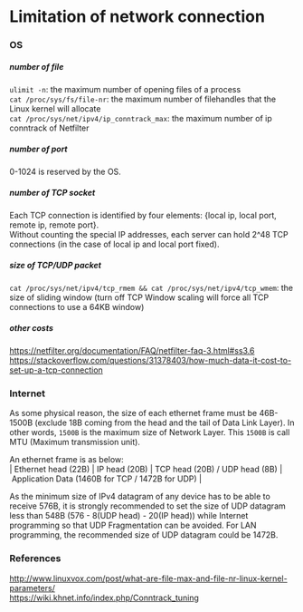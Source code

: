 # Limitation of network connection

### OS ###
##### number of file #####
`ulimit -n`: the maximum number of opening files of a process<br>
`cat /proc/sys/fs/file-nr`: the maximum number of filehandles that the Linux kernel will allocate<br>
`cat /proc/sys/net/ipv4/ip_conntrack_max`: the maximum number of ip conntrack of Netfilter<br>

##### number of port #####
0-1024 is reserved by the OS.<br>

##### number of TCP socket #####
Each TCP connection is identified by four elements: {local ip, local port, remote ip, remote port}.<br>
Without counting the special IP addresses, each server can hold 2^48 TCP connections (in the case of local ip and local port fixed).<br>

##### size of TCP/UDP packet #####
`cat /proc/sys/net/ipv4/tcp_rmem && cat /proc/sys/net/ipv4/tcp_wmem`: the size of sliding window (turn off TCP Window scaling will force all TCP connections to use a 64KB window)<br>

##### other costs #####
https://netfilter.org/documentation/FAQ/netfilter-faq-3.html#ss3.6<br>
https://stackoverflow.com/questions/31378403/how-much-data-it-cost-to-set-up-a-tcp-connection<br>

### Internet ###
As some physical reason, the size of each ethernet frame must be 46B-1500B (exclude 18B coming from the head and the tail of Data Link Layer). In other words, `1500B` is the maximum size of Network Layer. This `1500B` is call MTU (Maximum transmission unit).<br>

An ethernet frame is as below:<br>
|&nbsp;Ethernet head (22B)&nbsp;|&nbsp;IP head (20B)&nbsp;|&nbsp;TCP head (20B) / UDP head (8B)&nbsp;|&nbsp;Application Data (1460B for TCP / 1472B for UDP)&nbsp;|<br>

As the minimum size of IPv4 datagram of any device has to be able to receive 576B, it is strongly recommended to set the size of UDP datagram less than 548B (576 - 8(UDP head) - 20(IP head)) while Internet programming so that UDP Fragmentation can be avoided. For LAN programming, the recommended size of UDP datagram could be 1472B.<br>

### References ###
http://www.linuxvox.com/post/what-are-file-max-and-file-nr-linux-kernel-parameters/<br>
https://wiki.khnet.info/index.php/Conntrack_tuning<br>

